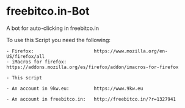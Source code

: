 # freebitco.in-Bot
A bot for auto-clicking in freebitco.in


To use this Script you need the following:

	- Firefox:						https://www.mozilla.org/en-US/firefox/all
	- iMacros for firefox:			https://addons.mozilla.org/es/firefox/addon/imacros-for-firefox
	
	- This script

	- An account in 9kw.eu:			https://www.9kw.eu
	
	- An account in freebitco.in:	http://freebitco.in/?r=1327941